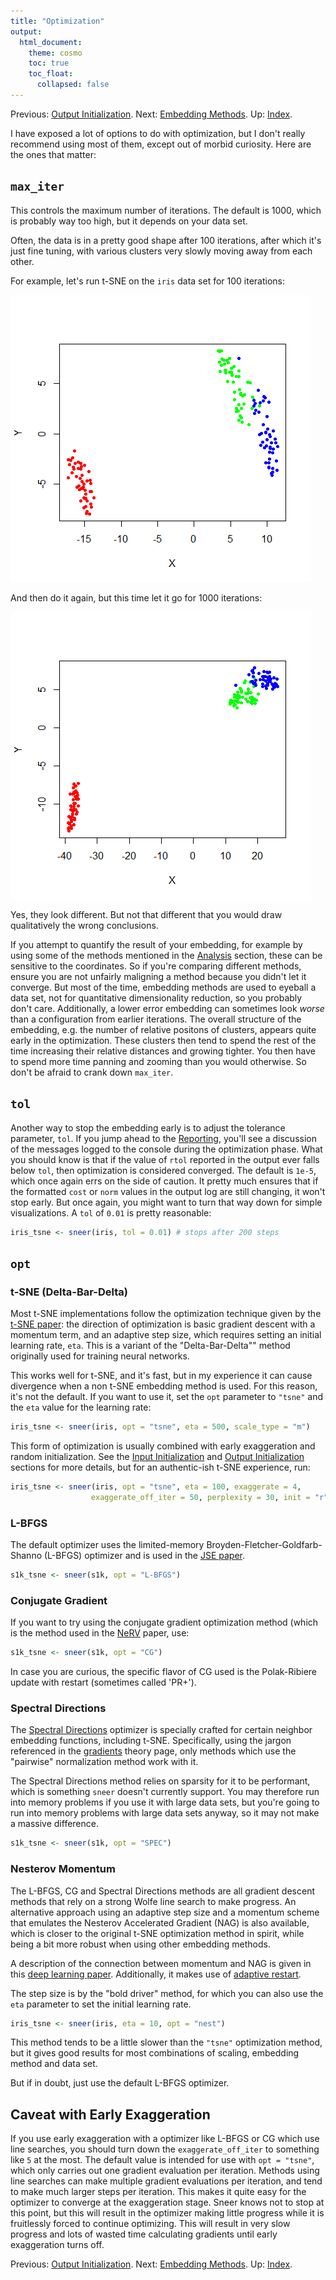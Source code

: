 ```yaml
---
title: "Optimization"
output:
  html_document:
    theme: cosmo
    toc: true
    toc_float:
      collapsed: false
---
```


Previous: [Output Initialization](output-initialization.html). Next: [Embedding Methods](embedding-methods.html). Up: [Index](index.html).

I have exposed a lot of options to do with optimization, but I don't really
recommend using most of them, except out of morbid curiosity. Here are the 
ones that matter:

## `max_iter`

This controls the maximum number of iterations. The default is 1000, which
is probably way too high, but it depends on your data set.

Often, the data is in a pretty good shape after 100 iterations, after which
it's just fine tuning, with various clusters very slowly moving away from 
each other. 

For example, let's run t-SNE on the `iris` data set for 100 iterations:

![`iris_tsne <- sneer(iris, max_iter = 100)`](iris-tsne-100.png)

And then do it again, but this time let it go for 1000 iterations:

![`iris_tsne <- sneer(iris, max_iter = 1000)`](iris-tsne-1000.png)

Yes, they look different. But not that different that you would draw 
qualitatively the wrong conclusions.

If you attempt to quantify the result of your embedding, for example by using
some of the methods mentioned in the [Analysis](analysis.html) section, these
can be sensitive to the coordinates. So if you're comparing different methods, 
ensure you are not unfairly maligning a method because you didn't let it 
converge. But most of the time, embedding methods are used to eyeball a data 
set, not for quantitative dimensionality reduction, so you probably don't care. 
Additionally, a lower error embedding can sometimes look *worse* than a 
configuration from earlier iterations. The overall structure of the embedding, 
e.g. the number of relative positons of clusters, appears quite early in the 
optimization. These clusters then tend to spend the rest of the time increasing 
their relative distances and growing tighter. You then have to spend more time 
panning and zooming than you would otherwise. So don't be afraid to crank down
`max_iter`.

## `tol`

Another way to stop the embedding early is to adjust the tolerance parameter,
`tol`. If you jump ahead to the [Reporting](reporting.html), you'll see a
discussion of the messages logged to the console during the optimization phase.
What you should know is that if the value of `rtol` reported in the output
ever falls below `tol`, then optimization is considered converged. The
default is `1e-5`, which once again errs on the side of caution. It pretty much
ensures that if the formatted `cost` or `norm` values in the output log are still
changing, it won't stop early. But once again, you might want to turn that way
down for simple visualizations. A `tol` of `0.01` is pretty reasonable:

```R
iris_tsne <- sneer(iris, tol = 0.01) # stops after 200 steps
```

## `opt`

### t-SNE (Delta-Bar-Delta)

Most t-SNE implementations follow the optimization technique given by the 
[t-SNE paper](http://jmlr.org/papers/v9/vandermaaten08a.html): the direction
of optimization is basic gradient descent with a momentum term, and an 
adaptive step size, which requires setting an initial learning rate, `eta`.
This is a variant of the "Delta-Bar-Delta"" method originally used for training
neural networks.

This works well for t-SNE, and it's fast, but in my experience it can 
cause divergence when a non t-SNE embedding method is used. For this reason, 
it's not the default. If you want to use it, set the `opt` parameter to 
`"tsne"` and the `eta` value for the learning rate:

```R
iris_tsne <- sneer(iris, opt = "tsne", eta = 500, scale_type = "m")
```

This form of optimization is usually combined with early exaggeration and 
random initialization. See the [Input Initialization](input-initialization.html)
and [Output Initialization](output-initialization.html) sections for more 
details, but for an authentic-ish t-SNE experience, run:

```R
iris_tsne <- sneer(iris, opt = "tsne", eta = 100, exaggerate = 4,
                  exaggerate_off_iter = 50, perplexity = 30, init = "r")
```

### L-BFGS

The default optimizer uses the limited-memory Broyden-Fletcher-Goldfarb-Shanno
(L-BFGS) optimizer and is used in the 
[JSE paper](http://dx.doi.org/10.1016/j.neucom.2012.12.036). 

```R
s1k_tsne <- sneer(s1k, opt = "L-BFGS")
```

### Conjugate Gradient

If you want to try using the conjugate gradient optimization method (which is 
the method used in the [NeRV](http://www.jmlr.org/papers/v11/venna10a.html) 
paper, use:

```R
s1k_tsne <- sneer(s1k, opt = "CG") 
```
In case you are curious, the specific flavor of CG used is the Polak-Ribiere
update with restart (sometimes called 'PR+').

### Spectral Directions

The [Spectral Directions](https://arxiv.org/abs/1206.4646) optimizer is 
specially crafted for certain neighbor embedding functions, including t-SNE.
Specifically, using the jargon referenced in the [gradients](gradients.html)
theory page, only methods which use the "pairwise" normalization method work
with it.

The Spectral Directions method relies on sparsity for it to be performant, 
which is something `sneer` doesn't currently support. You may therefore run 
into memory problems if you use it with large data sets, but you're going to 
run into memory problems with large data sets anyway, so it may not make a 
massive difference.

```R
s1k_tsne <- sneer(s1k, opt = "SPEC") 
```

### Nesterov Momentum

The L-BFGS, CG and Spectral Directions methods are all gradient descent methods
that rely on a strong Wolfe line search to make progress. An alternative 
approach using an adaptive step size and a momentum scheme that emulates
the Nesterov Accelerated Gradient (NAG) is also available, which is closer to 
the original t-SNE optimization method in spirit, while being a bit more robust
when using other embedding methods.

A description of the connection between momentum and NAG is given in this 
[deep learning paper](www.jmlr.org/proceedings/papers/v28/sutskever13.pdf).
Additionally, it makes use of 
[adaptive restart](https://arxiv.org/abs/1204.3982). 

The step size is by the "bold driver" method, for which you can also use the 
`eta` parameter to set the initial learning rate.

```R
iris_tsne <- sneer(iris, eta = 10, opt = "nest")
```

This method tends to be a little slower than the `"tsne"` optimization method, 
but it gives good results for most combinations of scaling, embedding method 
and data set.

But if in doubt, just use the default L-BFGS optimizer.

## Caveat with Early Exaggeration

If you use early exaggeration with a optimizer like L-BFGS or CG which use line
searches, you should turn down the `exaggerate_off_iter` to something like `5` 
at the most. The default value is intended for use with `opt = "tsne"`, 
which only carries out one gradient evaluation per iteration. Methods using line
searches can make multiple gradient evaluations per iteration, and tend to make
much larger steps per iteration. This makes it quite easy for the optimizer to
converge at the exaggeration stage. Sneer knows not to stop at this point,
but this will result in the optimizer making little progress while it is 
fruitlessly forced to continue optimizing. This will result in very slow 
progress and lots of wasted time calculating gradients until early exaggeration
turns off.

Previous: [Output Initialization](output-initialization.html). Next: [Embedding Methods](embedding-methods.html). Up: [Index](index.html).
